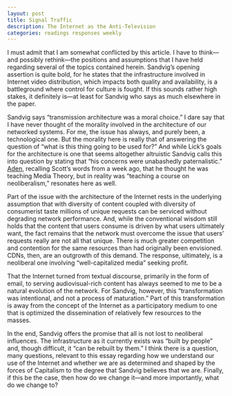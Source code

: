 ```yaml
---
layout: post
title: Signal Traffic
description: The Internet as the Anti-Television
categories: readings responses weekly
---
```


I must admit that I am somewhat conflicted by this article. I have to think—and possibly rethink—the positions and assumptions that I have held regarding several of the topics contained herein. Sandvig’s opening assertion is quite bold, for he states that the infrastructure involved in Internet video distribution, which impacts both quality and availability, is a battleground where control for culture is fought. If this sounds rather high stakes, it definitely is—at least for Sandvig who says as much elsewhere in the paper.

Sandvig says “transmission architecture was a moral choice.” I dare say that I have never thought of the morality involved in the architecture of our networked systems. For me, the issue has always, and purely been, a technological one. But the morality here is really that of answering the question of “what is this thing going to be used for?” And while Lick’s goals for the architecture is one that seems altogether altruistic Sandvig calls this into question by stating that “his concerns were unabashedly paternalistic.”
[Aden]( http://adenj86.github.io/blog/2016-04-13/Paranoia-Runs-Deep.html), recalling Scott’s words from a week ago, that he thought he was teaching Media Theory, but in reality was “teaching a course on neoliberalism,” resonates here as well.

Part of the issue with the architecture of the Internet rests in the underlying assumption that with diversity of content coupled with diversity of consumerist taste millions of unique requests can be serviced without degrading network performance. And, while the conventional wisdom still holds that the content that users consume is driven by what users ultimately want, the fact remains that the network must overcome the issue that users’ requests really are not all that unique.  There is much greater competition and contention for the same resources than had originally been envisioned. CDNs, then, are an outgrowth of this demand. The response, ultimately, is a neoliberal one involving “well-capitalized media” seeking profit.

That the Internet turned from textual discourse, primarily in the form of email, to serving audiovisual-rich content has always seemed to me to be a natural evolution of the network. For Sandvig, however, this “transformation was intentional, and not a process of maturation.” Part of this transformation is away from the concept of the Internet as a participatory medium to one that is optimized the dissemination of relatively few resources to the masses.

In the end, Sandvig offers the promise that all is not lost to neoliberal influences. The infrastructure as it currently exists was “built by people” and, though difficult, it “can be rebuilt by them.” I think there is a question, many questions, relevant to this essay regarding how we understand our use of the Internet and whether we are as determined and shaped by the forces of Capitalism to the degree that Sandvig believes that we are. Finally, if this be the case, then how do we change it—and more importantly, what do we change to?
